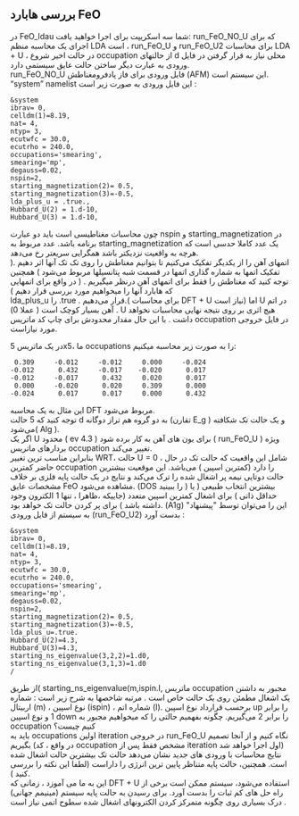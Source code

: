 ## بررسی هابارد FeO

در FeO\_ldau شما سه اسکریپت برای اجرا خواهید یافت: run\_FeO\_NO\_U  که برای اجرای یک محاسبه منظم LDA است ، run\_FeO\_U و run\_FeO\_U2 برای محاسبات LDA + U ، در حالت اخیر  شروع occupation از حالتهای d محلی نیاز به قرار گرفتن در فایل ورودی به عبارت دیگر ساختن حالت عایق سیستمی دارد.  
run\_FeO\_NO\_U فایل ورودی برای فاز پادفرومغناطش \(AFM\)  این سیستم است.  
“system” namelist این فایل ورودی به صورت زیر است :

```
&system
ibrav= 0, 
celldm(1)=8.19, 
nat= 4, 
ntyp= 3,
ecutwfc = 30.0, 
ecutrho = 240.0,
occupations='smearing', 
smearing='mp', 
degauss=0.02,
nspin=2,
starting_magnetization(2)= 0.5, 
starting_magnetization(3)=-0.5,
lda_plus_u = .true.,
Hubbard_U(2) = 1.d-10,
Hubbard_U(3) = 1.d-10,
```

چون محاسبات مغناطیسی است باید دو عبارت nspin و starting\_magnetization در برنامه باشد. عدد مربوط به starting\_magnetization یک عدد کاملا حدسی است که هرچه به واقعیت نزدیکتر باشد همگرایی سریعتر رخ می‌دهد.  
اتمهای آهن را از یکدیگر تفکیک می‌کنیم تا بتوانیم مغناطش را روی تک تک آنها اثر دهیم .\( تفکیک اتمها به شماره گذاری اتمها در قسمت شبه پتانسیلها مربوط می‌شود \) همچنین توجه کنید که مغناطش را فقط برای اتمهای آهن درنظر میگیریم . \( در واقع برای اتمهایی که هابارد آنها را میخواهیم مورد بررسی قرار دهیم \)  
lda\_plus\_u را .true . قرار می‌دهیم.\( برای محاسبات DFT + U نیاز است\) اما U در اتم آهن بسیار کوچک است \( عملا 0\) . U هیچ اثری بر روی نتیجه نهایی محاسبات نخواهد داشت . با این حال مقدار محدودش برای چاپ کد ماتریس occupation در فایل خروجی مورد نیازاست.

در یک ماتریس 5x5، ما occupations را به صورت زیر محاسبه میکنیم:

```
 0.309     -0.012     -0.012     0.000     -0.024
-0.012      0.432     -0.017    -0.020      0.017
-0.012     -0.017      0.432     0.020      0.017
 0.000     -0.020      0.020     0.309      0.000
-0.024      0.017      0.017     0.000      0.432
```

این مثال به یک محاسبه DFT مربوط می‌شود.  
توجه کنید که 5 حالت d به دو گروه هم تراز دوگانه \(تقارن E\_g \) و یک حالت تک شکافته می‌شود\( Alg \).  
اگر یک  U محدود \( ev 4.3 \) برای یون های آهن به کار برده شود \( run\_FeO\_U \) ویژه بردارهای ماتریس occupation تغییر می‌کند.  
بنابراین مناسب ترین تغییر WRT، حالت U = 0 ، شامل این واقعیت که حالت تک در حال حاضر کمترین occupation را دارد \(کمترین اسپین \) می‌باشد. این موقعیت بیشترین حالت دوتایی نیمه پر اشغال شده را ترک می‌کند و نتایج در یک حالت پایه فلزی بر خلاف مشخصات عایق FeO مشاهده می‌شود. \(DOS را ببینید \) بیشترین انتخاب طبیعی \( یا حداقل ذاتی \) برای اشغال کمترین اسپین متعدد \(جاییکه ،ظاهرا ، تنها 1 الکترون وجود داشته باشد \) برای پر کردن حالت تک خواهد بود. \(A1g\) این را می‌توان توسط "پیشنهاد" به سیستم از فایل ورودی \(run\_FeO\_U2\) بدست آورد :

```
&system
ibrav= 0, 
celldm(1)=8.19, 
nat= 4, 
ntyp= 3,
ecutwfc = 30.0, 
ecutrho = 240.0,
occupations='smearing', 
smearing='mp', 
degauss=0.02,
nspin=2,
starting_magnetization(2)= 0.5, 
starting_magnetization(3)=-0.5,
lda_plus_u=.true.
Hubbard_U(2)=4.3, 
Hubbard_U(3)=4.3,
starting_ns_eigenvalue(3,2,2)=1.d0, 
starting_ns_eigenvalue(3,1,3)=1.d0
/
```

از طریق\( starting\_ns\_eigenvalue\(m,ispin.I, ماتریس occupation مجبور به داشتن یک اشغال مطمئن روی یک حالت خاص است . مرتبه شاخصها به شرح زیر است : شماره اربیتال \(m\) ، نوع اسپین \(ispin\) ، شماره اتم \(I\).  برحسب قرارداد نوع اسپین up را برابر 1 و نوع اسپین down را برابر 2 می‌گیریم. چگونه بفهمیم حالتی را که میخواهیم مجبور به occupation کنیم چیست؟  
باید به occupations اولین iteration در خروجی run\_FeO\_U نگاه کنیم و از آنجا تصمیم بگیریم \(در واقع ، کد occupation مشخص فقط پس از iteration اول اجرا خواهد شد\)  
نتایج  محاسبات با ورودی های جدید نشان می‌دهد حالت تک بیشترین حالت اشغال شده است. همچنین، حالت پایه متناظر پایین ترین انرژی را داراست \(لطفا این نکته را بررسی کنید \).  
این به ما می آموزد ، زمانی که DFT + U استفاده می‌شود، سیستم ممکن است برخی از راه حل های کم ثبات را بدست آورد. برای رسیدن به حالت پایه سیستم \(مینیمم جهانی\) درک بسیاری روی چگونه متمرکز کردن الکترونهای اشغال شده سطوح اتمی نیاز است .

### 



